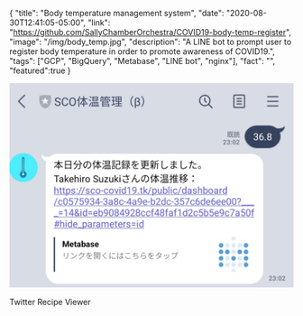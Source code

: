 {
"title": "Body temperature management system",
"date": "2020-08-30T12:41:05-05:00",
"link": "https://github.com/SallyChamberOrchestra/COVID19-body-temp-register",
"image": "/img/body_temp.jpg",
"description": "A LINE bot to prompt user to register body temperature in order to promote awareness of COVID19.",
"tags": ["GCP", "BigQuery", "Metabase", "LINE bot", "nginx"],
"fact": "",
"featured":true
}

![](/img/body_temp.jpg)

Twitter Recipe Viewer
